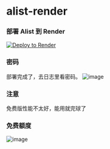 # alist-render

  ### 部署 Alist 到 Render
[![Deploy to Render](https://render.com/images/deploy-to-render-button.svg)](https://render.com/deploy)

### 密码
部署完成了，去日志里看密码。
![image](https://user-images.githubusercontent.com/8290380/225863797-5ba52169-6c37-4826-a775-d4b7770926da.png)

### 注意
免费版性能不太好，能用就完球了

### 免费额度
![image](https://user-images.githubusercontent.com/8290380/225864229-edb9489f-8f3f-48df-a33e-91ccdc452b72.png)
